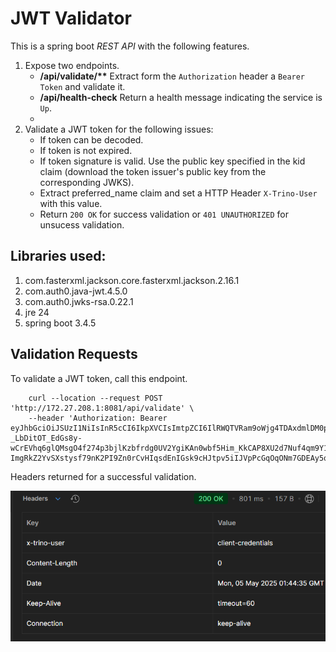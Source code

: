 # JWT Validator

This is a spring boot _REST API_ with the following features.

1. Expose two endpoints.
    - __/api/validate/**__ Extract form the `Authorization` header a `Bearer Token` and validate it.
    - **/api/health-check** Return a health message indicating the service is `Up`.
    - 
2. Validate a JWT token for the following issues:
    - If token can be decoded.
    - If token is not expired.
    - If token signature is valid. Use the public key specified in the kid claim (download the token issuer's public key from the corresponding JWKS).
    - Extract preferred_name claim and set a HTTP Header `X-Trino-User` with this value.
    - Return `200 OK` for success validation or `401 UNAUTHORIZED` for unsucess validation.
   
## Libraries used:

1. com.fasterxml.jackson.core.fasterxml.jackson.2.16.1
2. com.auth0.java-jwt.4.5.0
3. com.auth0.jwks-rsa.0.22.1
4. jre 24
5. spring boot 3.4.5

## Validation Requests

To validate a JWT token, call this endpoint.

```
    curl --location --request POST 'http://172.27.208.1:8081/api/validate' \
    --header 'Authorization: Bearer eyJhbGciOiJSUzI1NiIsInR5cCI6IkpXVCIsImtpZCI6IlRWQTVRam9oWjg4TDAxdmlDM0ppNyJ9.eyJpc3MiOiJodHRwczovL2Rldi0yMGVmMDFyaWJtdXRnYnI1LnVzLmF1dGgwLmNvbS8iLCJzdWIiOiJxckNzTHhGUFZib2ozdlFhaklFUVVXT2VMeDQ4MlpjY0BjbGllbnRzIiwiYXVkIjoiaHR0cHM6Ly90ZXN0LWFwaSIsImlhdCI6MTc0NjQwOTQ2NSwiZXhwIjoxNzQ2NDk1ODY1LCJndHkiOiJjbGllbnQtY3JlZGVudGlhbHMiLCJhenAiOiJxckNzTHhGUFZib2ozdlFhaklFUVVXT2VMeDQ4MlpjYyJ9.Ngq8vv0uqhm_NfrUGKep3utp2Eu2_-_LbDitOT_EdGs8y-wCrEVhq6glQMsgO4f274p3bjlKzbfrdg0UV2YgiKAn0wbf5Him_KkCAP8XU2d7Nuf4qm9Y1I7s5QUAkPO7h0pNfZhAQe8tGp7x8yxPmAbbJIx6oyeu6uBq3cOJN5sXSIOcHiAo0wli_KIlNFbgpnMUCSlAvkZcpkyHmx9CnUSSK2Lky4RV7izutHdg559vZxOcss-ImgRkZ2YvSXstysf79nK2PI9Zn0rCvHIqsdEnIGsk9cHJtpv5iIJVpPcGqOqONm7GDEAy5qHz7G_wapshgdRgqid6IupTrCZpdg'
```

Headers returned for a successful validation.

![headers](JWT-Validator/images/headers.png)